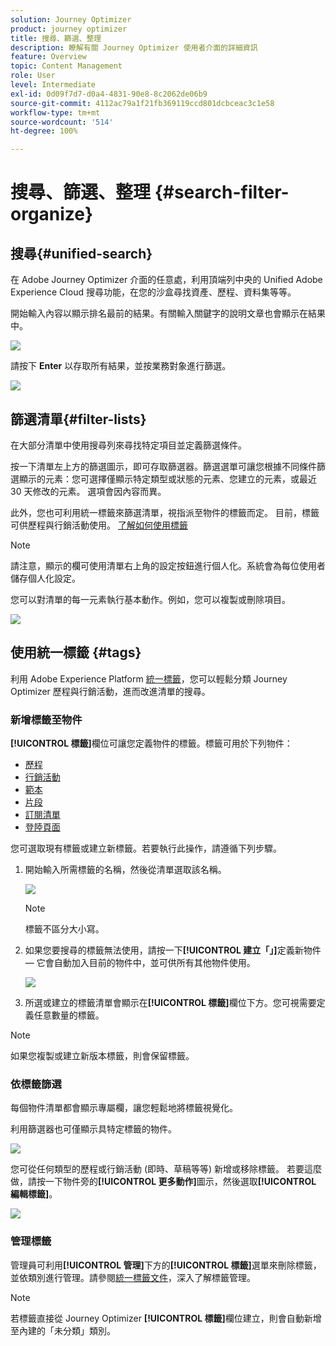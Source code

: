 ```yaml
---
solution: Journey Optimizer
product: journey optimizer
title: 搜尋、篩選、整理
description: 瞭解有關 Journey Optimizer 使用者介面的詳細資訊
feature: Overview
topic: Content Management
role: User
level: Intermediate
exl-id: 0d09f7d7-d0a4-4831-90e8-8c2062de06b9
source-git-commit: 4112ac79a1f21fb369119ccd801dcbceac3c1e58
workflow-type: tm+mt
source-wordcount: '514'
ht-degree: 100%

---
```


# 搜尋、篩選、整理 {#search-filter-organize}

## 搜尋{#unified-search}

在 Adobe Journey Optimizer 介面的任意處，利用頂端列中央的 Unified Adobe Experience Cloud 搜尋功能，在您的沙盒尋找資產、歷程、資料集等等。 

開始輸入內容以顯示排名最前的結果。有關輸入關鍵字的說明文章也會顯示在結果中。

![](assets/unified-search.png)

請按下 **Enter** 以存取所有結果，並按業務對象進行篩選。

![](assets/search-and-filter.png)

## 篩選清單{#filter-lists}

在大部分清單中使用搜尋列來尋找特定項目並定義篩選條件。

按一下清單左上方的篩選圖示，即可存取篩選器。篩選選單可讓您根據不同條件篩選顯示的元素：您可選擇僅顯示特定類型或狀態的元素、您建立的元素，或最近 30 天修改的元素。 選項會因內容而異。

此外，您也可利用統一標籤來篩選清單，視指派至物件的標籤而定。 目前，標籤可供歷程與行銷活動使用。 [了解如何使用標籤](#tags)

>[!NOTE]
>
>請注意，顯示的欄可使用清單右上角的設定按鈕進行個人化。系統會為每位使用者儲存個人化設定。

您可以對清單的每一元素執行基本動作。例如，您可以複製或刪除項目。

![](assets/journey4.png)

## 使用統一標籤 {#tags}

利用 Adobe Experience Platform [統一標籤](https://experienceleague.adobe.com/docs/experience-platform/administrative-tags/overview.html?lang=zh-Hant)，您可以輕鬆分類 Journey Optimizer 歷程與行銷活動，進而改進清單的搜尋。

### 新增標籤至物件

**[!UICONTROL 標籤]**&#x200B;欄位可讓您定義物件的標籤。標籤可用於下列物件：

* [歷程](../building-journeys/journey-gs.md#change-properties)
* [行銷活動](../campaigns/create-campaign.md#create)
* [範本](../email/content-templates.md)
* [片段](../email/fragments.md)
* [訂閱清單](../landing-pages/subscription-list.md)
* [登陸頁面](../landing-pages/create-lp.md)

您可選取現有標籤或建立新標籤。若要執行此操作，請遵循下列步驟。

1. 開始輸入所需標籤的名稱，然後從清單選取該名稱。 

   ![](assets/tags1.png)

   >[!NOTE]
   >
   > 標籤不區分大小寫。

1. 如果您要搜尋的標籤無法使用，請按一下&#x200B;**[!UICONTROL 建立「」]**&#x200B;定義新物件 — 它會自動加入目前的物件中，並可供所有其他物件使用。

   ![](assets/tags4.png)

1. 所選或建立的標籤清單會顯示在&#x200B;**[!UICONTROL 標籤]**&#x200B;欄位下方。您可視需要定義任意數量的標籤。

>[!NOTE]
> 
> 如果您複製或建立新版本標籤，則會保留標籤。

### 依標籤篩選

每個物件清單都會顯示專屬欄，讓您輕鬆地將標籤視覺化。

利用篩選器也可僅顯示具特定標籤的物件。

![](assets/tags2.png)

您可從任何類型的歷程或行銷活動 (即時、草稿等等) 新增或移除標籤。 若要這麼做，請按一下物件旁的&#x200B;**[!UICONTROL 更多動作]**&#x200B;圖示，然後選取&#x200B;**[!UICONTROL 編輯標籤]**。

![](assets/tags3.png)

### 管理標籤

管理員可利用&#x200B;**[!UICONTROL 管理]**&#x200B;下方的&#x200B;**[!UICONTROL 標籤]**&#x200B;選單來刪除標籤，並依類別進行管理。請參閱[統一標籤文件](https://experienceleague.adobe.com/docs/experience-platform/administrative-tags/ui/managing-tags.html?lang=zh-Hant)，深入了解標籤管理。

>[!NOTE]
>
> 若標籤直接從 Journey Optimizer **[!UICONTROL 標籤]**&#x200B;欄位建立，則會自動新增至內建的「未分類」類別。
